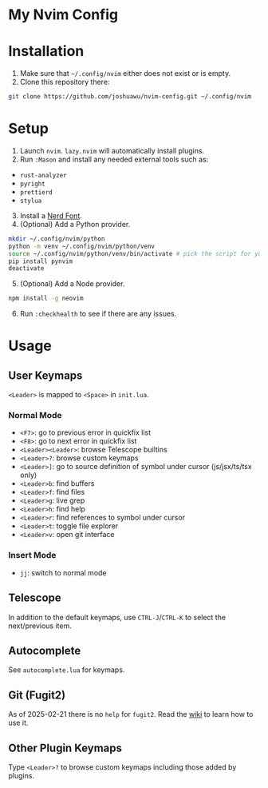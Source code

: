 # My Nvim Config

# Installation

1. Make sure that `~/.config/nvim` either does not exist or is empty.
2. Clone this repository there:
```sh
git clone https://github.com/joshuawu/nvim-config.git ~/.config/nvim
```

# Setup

1. Launch `nvim`. `lazy.nvim` will automatically install plugins.
2. Run `:Mason` and install any needed external tools such as:
  - `rust-analyzer`
  - `pyright`
  - `prettierd`
  - `stylua`
3. Install a [Nerd Font](https://www.nerdfonts.com/).
4. (Optional) Add a Python provider.
```sh
mkdir ~/.config/nvim/python
python -m venv ~/.config/nvim/python/venv
source ~/.config/nvim/python/venv/bin/activate # pick the script for your shell
pip install pynvim
deactivate
```
5. (Optional) Add a Node provider.
```sh
npm install -g neovim
```
6. Run `:checkhealth` to see if there are any issues.

# Usage

## User Keymaps
`<Leader>` is mapped to `<Space>` in `init.lua`.

### Normal Mode
- `<F7>`: go to previous error in quickfix list
- `<F8>`: go to next error in quickfix list
- `<Leader><Leader>`: browse Telescope builtins
- `<Leader>?`: browse custom keymaps
- `<Leader>]`: go to source definition of symbol under cursor (js/jsx/ts/tsx only)
- `<Leader>b`: find buffers
- `<Leader>f`: find files
- `<Leader>g`: live grep
- `<Leader>h`: find help
- `<Leader>r`: find references to symbol under cursor
- `<Leader>t`: toggle file explorer
- `<Leader>v`: open git interface

### Insert Mode
- `jj`: switch to normal mode

## Telescope
In addition to the default keymaps, use `CTRL-J`/`CTRL-K` to select the next/previous item.

## Autocomplete
See `autocomplete.lua` for keymaps.

## Git (Fugit2)
As of 2025-02-21 there is no `help` for `fugit2`.
Read the [wiki](https://github.com/SuperBo/fugit2.nvim/wiki/%E2%8C%A8%EF%B8%8F-Usage-and-Keymap) to learn how to use it.

## Other Plugin Keymaps
Type `<Leader>?` to browse custom keymaps including those added by plugins.
